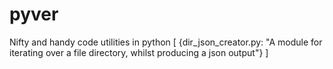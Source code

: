 # pyver
Nifty and handy code utilities in python
[ 
  {dir_json_creator.py: "A module for iterating over a file directory, whilst producing a json output"} 
]
